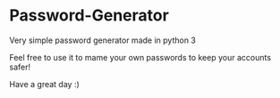 # Password-Generator
Very simple password generator made in python 3

Feel free to use it to mame your own passwords to keep your accounts safer! 

Have a great day :)
